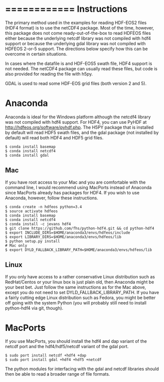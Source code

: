 ============
Instructions
============
The primary method used in the examples for reading HDF-EOS2 files (HDF4 format)
is to use the netCDF4 package.  Most of the time, however, this
package does not come ready-out-of-the-box to read HDFEOS files either because
the underlying netcdf library was not compiled with hdf4 support or because
the underlying gdal library was not compiled with HDFEOS 2-or-5 support.  The
directions below specify how this can be overcome in certain situations.

In cases where the datafile is and HDF-EOS5 swath file, HDF4 support is
not needed.  The netCDF4 package can usually read these files, but code
is also provided for reading the file with h5py.

GDAL is used to read some HDF-EOS grid files (both version 2 and 5).

Anaconda
========
Anaconda is ideal for the Windows platform although the netcdf4
library was not compiled with hdf4 support. For HDF4, you can use
PyHDF at http://hdfeos.org/software/pyhdf.php. The H5PY package
that is installed by default will read HDF5 swath files, and the
gdal package (not installed by default) will read both HDF4 and
HDF5 grid files.

    $ conda install basemap
    $ conda install netcdf4
    $ conda install gdal

Mac
---
If you have root access to your Mac and you are comfortable with the command
line, I would recommend using MacPorts instead of Anaconda since MacPorts
already has packages for HDF4.  If you wish to use Anaconda, however, follow
these instructions. 

    $ conda create -n hdfeos python=3.4
    $ source activate hdfeos
    $ conda install basemap
    $ conda install netcdf4
    $ conda install -c jevans hdf4
    $ git clone https://github.com/fhs/python-hdf4.git && cd python-hdf4
    $ export INCLUDE_DIRS=$HOME/anaconda3/envs/hdfeos/include
    $ export LIBRARY_DIRS=$HOME/anaconda3/envs/hdfeos/lib
    $ python setup.py install
    # Mac only
    $ export DYLD_FALLBACK_LIBRARY_PATH=$HOME/anaconda3/envs/hdfeos/lib

Linux
-----
If you only have access to a rather conservative Linux distribution such as 
RedHat/Centos or your linux box is just plain old, then Anaconda might be your
best bet.  Just follow the same instructions as for the Mac above, except you
do not need to set DYLD_FALLBACK_LIBRARY_PATH.  If you have a fairly cutting
edge Linux distribution such as Fedora, you might be better off going with the
system Python (you will probably still need to install python-hdf4 via git,
though).

MacPorts
========

If you use MacPorts, you should install the hdf4 and dap variant of the netcdf
port and the hdf4/hdf5/netcdf variant of the gdal port.

    $ sudo port install netcdf +hdf4 +dap
    $ sudo port install gdal +hdf4 +hdf5 +netcdf

The python modules for interfacing with the gdal and netcdf libraries should
then be able to read a broader range of file formats.
